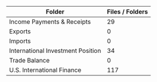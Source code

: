 | Folder                            |   Files / Folders |
|-----------------------------------|-------------------|
| Income Payments & Receipts        |                29 |
| Exports                           |                 0 |
| Imports                           |                 0 |
| International Investment Position |                34 |
| Trade Balance                     |                 0 |
| U.S. International Finance        |               117 |
